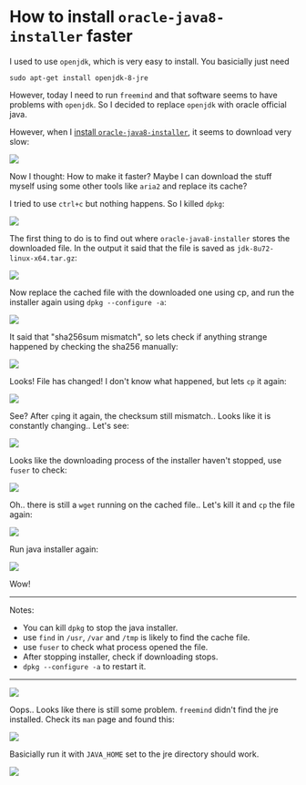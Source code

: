# How to install `oracle-java8-installer` faster

I used to use `openjdk`, which is very easy to install. You basicially just need

    sudo apt-get install openjdk-8-jre

However, today I need to run `freemind` and that software seems to have problems with `openjdk`. So I decided to replace `openjdk` with
oracle official java.

However, when I [install `oracle-java8-installer`](http://www.webupd8.org/2012/09/install-oracle-java-8-in-ubuntu-via-ppa.html), it seems to download very slow:

![](https://static.maowtm.org/blog/oracle-java-installer-downloads-sucks/download-slow.png)

Now I thought: How to make it faster? Maybe I can download the stuff myself using some other tools like `aria2` and replace its cache?

I tried to use `ctrl+c` but nothing happens. So I killed `dpkg`:

![](https://static.maowtm.org/blog/oracle-java-installer-downloads-sucks/kill-dpkg.png)

The first thing to do is to find out where `oracle-java8-installer` stores the downloaded file. In the output it said that the file is saved as `jdk-8u72-linux-x64.tar.gz`:

![](https://static.maowtm.org/blog/oracle-java-installer-downloads-sucks/found-tgz.png)

Now replace the cached file with the downloaded one using cp, and run the installer again using `dpkg --configure -a`:

![](https://static.maowtm.org/blog/oracle-java-installer-downloads-sucks/reconfig-faild-shamismatch.png)

It said that "sha256sum mismatch", so lets check if anything strange happened by checking the sha256 manually:

![](https://static.maowtm.org/blog/oracle-java-installer-downloads-sucks/check-sha-1.png)

Looks! File has changed! I don't know what happened, but lets `cp` it again:

![](https://static.maowtm.org/blog/oracle-java-installer-downloads-sucks/cp-again-sha-still-mismatch.png)

See? After `cp`ing it again, the checksum still mismatch.. Looks like it is constantly changing.. Let's see:

![](https://static.maowtm.org/blog/oracle-java-installer-downloads-sucks/sha-changing.png)

Looks like the downloading process of the installer haven't stopped, use `fuser` to check:

![](https://static.maowtm.org/blog/oracle-java-installer-downloads-sucks/fuser-found-wget.png)

Oh.. there is still a `wget` running on the cached file.. Let's kill it and `cp` the file again:

![](https://static.maowtm.org/blog/oracle-java-installer-downloads-sucks/kill-wget.png)

Run java installer again:

![](https://static.maowtm.org/blog/oracle-java-installer-downloads-sucks/java-installed.png)

Wow!

----

Notes:

* You can kill `dpkg` to stop the java installer.
* use `find` in `/usr`, `/var` and `/tmp` is likely to find the cache file.
* use `fuser` to check what process opened the file.
* After stopping installer, check if downloading stops.
* `dpkg --configure -a` to restart it.

----

![](https://static.maowtm.org/blog/oracle-java-installer-downloads-sucks/freemind-no-java.png)

Oops.. Looks like there is still some problem. `freemind` didn't find the jre installed. Check its `man` page and found this:

![](https://static.maowtm.org/blog/oracle-java-installer-downloads-sucks/man-freemind.png)

Basicially run it with `JAVA_HOME` set to the jre directory should work.

![](https://static.maowtm.org/blog/oracle-java-installer-downloads-sucks/freemind-run.png)
